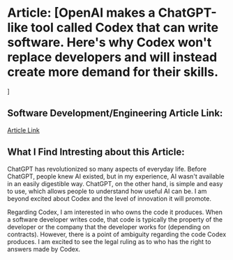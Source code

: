 # Article: [OpenAI makes a ChatGPT-like tool called Codex that can write software. Here's why Codex won't replace developers and will instead create more demand for their skills.
]
## Software Development/Engineering Article Link:
[Article Link](https://www.businessinsider.com/chatgpt-openai-codex-developer-jobs-2023-2?utm_source=copy-link&utm_medium=referral&utm_content=topbar)

## What I Find Intresting about this Article:
ChatGPT has revolutionized so many aspects of everyday life. Before ChatGPT, people knew AI existed, but in my experience, AI wasn't available in an easily digestible way. ChatGPT, on the other hand, is simple and easy to use, which allows people to understand how useful AI can be. I am beyond excited about Codex and the level of innovation it will promote. 

Regarding Codex, I am interested in who owns the code it produces. When a software developer writes code, that code is typically the property of the developer or the company that the developer works for (depending on contracts). However, there is a point of ambiguity regarding the code Codex produces. I am excited to see the legal ruling as to who has the right to answers made by Codex.